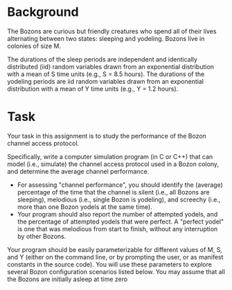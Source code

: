 
# Background

The Bozons are curious but friendly creatures who spend all of their lives alternating between two states: sleeping and yodeling. Bozons live in colonies of size M.

The durations of the sleep periods are independent and identically distributed (iid) random variables drawn from an exponential distribution with a mean of S time units (e.g., S = 8.5 hours). The durations of the yodeling periods are iid random variables drawn from an exponential distribution with a mean of Y time units (e.g., Y = 1.2 hours).

# Task

Your task in this assignment is to study the performance of the Bozon channel access protocol.

Specifically, write a computer simulation program (in C or C++) that can model (i.e., simulate) the channel access protocol used in a Bozon colony, and determine the average channel performance. 
- For assessing "channel performance", you should identify the (average) percentage of the time that the channel is silent (i.e., all Bozons are sleeping), melodious (i.e., single Bozon is yodeling), and screechy (i.e., more than one Bozon yodels at the same time). 
- Your program should also report the number of attempted yodels, and the percentage of attempted yodels that were perfect. A "perfect yodel" is one that was melodious from start to finish, without any interruption by other Bozons.

Your program should be easily parameterizable for different values of M, S, and Y (either on the command line, or by prompting the user, or as manifest constants in the source code). You will use these parameters to explore several Bozon configuration scenarios listed below. You may assume that all the Bozons are initially asleep at time zero
